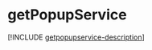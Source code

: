 # getPopupService

[!INCLUDE [getpopupservice-description](includes/getpopupservice-description.md)]